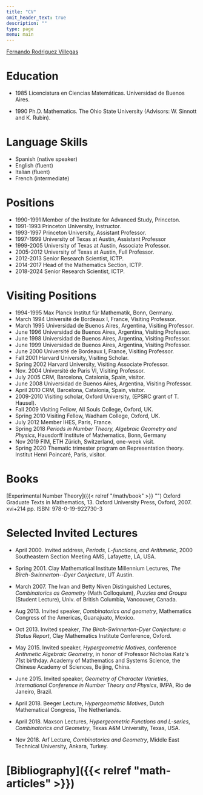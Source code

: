 ```yaml
---
title: "CV"
omit_header_text: true
description: ""
type: page
menu: main
---
```

[Fernando Rodriguez Villegas](/pdf/frv-cv-24.pdf)

# Education

- 1985
Licenciatura en Ciencias Matemáticas. Universidad de Buenos Aires.

- 1990
Ph.D. Mathematics.  The Ohio State University (Advisors: W. Sinnott and
K. Rubin).  

# Language Skills

- Spanish (native speaker)
- English (fluent)
- Italian (fluent)
- French  (intermediate)

# Positions

- 1990-1991 Member of the Institute for Advanced Study, Princeton.
- 1991-1993 Princeton University, Instructor.
- 1993-1997 Princeton University, Assistant Professor.
- 1997-1999 University of Texas at Austin, Assistant Professor
- 1999-2005 University of Texas at Austin, Associate Professor.
- 2005-2012 University of Texas at Austin, Full Professor.
- 2012-2013 Senior Research Scientist, ICTP.
- 2014-2017 Head of the Mathematics Section, ICTP. 
- 2018-2024 Senior Research Scientist, ICTP.

#  Visiting Positions

- 1994-1995 Max Planck Institut für Mathematik, Bonn, Germany.
- March 1994 Université de Bordeaux I, France, Visiting Professor.
- March 1995 Universidad de Buenos Aires, Argentina, Visiting Professor.
- June 1996 Universidad de Buenos Aires, Argentina, Visiting Professor.
- June 1998 Universidad de Buenos Aires, Argentina, Visiting Professor.
- June 1999 Universidad de Buenos Aires, Argentina, Visiting Professor.
- June 2000 Université de Bordeaux I, France, Visiting Professor.
- Fall 2001  Harvard University, Visiting Scholar.
- Spring 2002  Harvard University, Visiting Associate Professor.
- Nov. 2004 Université de Paris VI, Visiting Professor.
- July 2005 CRM, Barcelona, Catalonia, Spain, visitor.
- June 2008 Universidad de Buenos Aires, Argentina, Visiting Professor.
- April 2010 CRM, Barcelona, Catalonia, Spain, visitor.
- 2009-2010 Visiting scholar, Oxford University, (EPSRC grant of T. Hausel).
- Fall 2009 Visiting Fellow, All Souls College, Oxford, UK.
- Spring 2010 Visiting Fellow, Wadham College, Oxford, UK.
- July 2012 Member IHES, Paris, France.  
- Spring 2018 *Periods in Number Theory, Algebraic Geometry and Physics*, Hausdorff Institute of Mathematics, Bonn, Germany
- Nov 2019 FIM, ETH Zürich, Switzerland, one-week visit.
- Spring 2020 Thematic trimester program on Representation
theory. Institut Henri Poincaré, Paris, visitor. 

# Books

 [Experimental Number Theory]({{< relref "/math/book" >}} "") Oxford
 Graduate Texts in Mathematics,  13. Oxford University Press, Oxford,
 2007. xvi+214 pp. ISBN:  978-0-19-922730-3

# Selected Invited Lectures

- April 2000. Invited address, *Periods, L-functions, and
Arithmetic*, 2000 Southeastern Section Meeting AMS, Lafayette, LA, USA.  

- Spring 2001. Clay Mathematical Institute Millennium Lectures,
*The Birch-Swinnerton--Dyer Conjecture*, UT Austin. 

- March 2007.  The Ivan and Betty Niven Distinguished
Lectures, *Combinatorics as Geometry*
(Math Colloquium), *Puzzles and Groups* (Student Lecture), Univ. of
British Columbia, Vancouver, Canada. 

- Aug 2013. Invited speaker, *Combinatorics and geometry*, Mathematics
  Congress of the Americas, Guanajuato, Mexico.  

- Oct 2013. Invited speaker, *The Birch-Swinnerton-Dyer Conjecture: a
Status Report*, Clay Mathematics Institute Conference, Oxford. 

- May 2015. Invited speaker, *Hypergeometric Motives*, conference *Arithmetic
Algebraic Geometry*, in honor of  Professor Nicholas Katz's  71st
birthday. Academy of Mathematics and Systems Science,  the Chinese
Academy of Sciences, Beijing,  China. 

- June 2015. Invited speaker, *Geometry of Character Varieties*,
*International Conference in Number Theory and Physics*, IMPA, Rio de
Janeiro, Brazil.  

- April 2018. Beeger Lecture, *Hypergeometric Motives*,
Dutch Mathematical Congress, The Netherlands. 

- April 2018.  Maxson Lectures, *Hypergeometric Functions and L-series*,
*Combinatorics and Geometry*, Texas A&M University, Texas, USA. 

- Nov 2018. Arf Lecture, *Combinatorics and Geometry*,  Middle East
  Technical University, Ankara, Turkey.

# [Bibliography]({{< relref "math-articles" >}})




